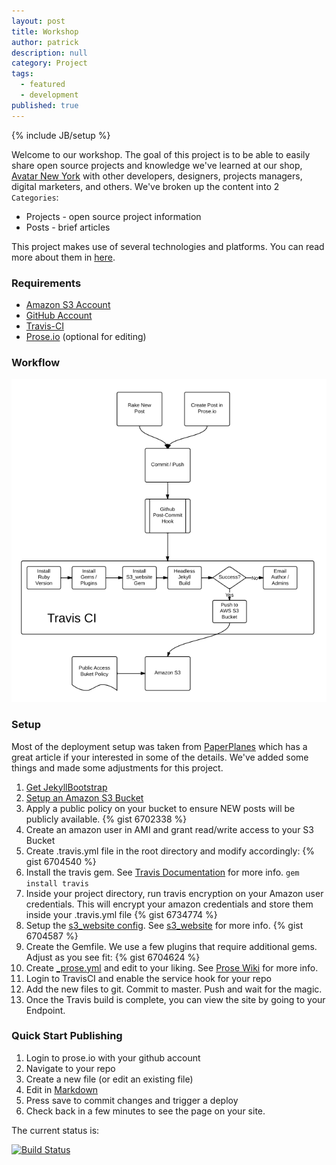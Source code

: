 ```yaml
---
layout: post
title: Workshop
author: patrick
description: null
category: Project
tags: 
  - featured
  - development
published: true
---
```


{% include JB/setup %}

Welcome to our workshop.  The goal of this project is to be able to easily share open source projects and knowledge we've learned at our shop, [Avatar New York](http://avatarnewyork.com) with other developers, designers, projects managers, digital marketers, and others.  We've broken up the content into 2 `Categories`:

* Projects - open source project information
* Posts - brief articles

This project makes use of several technologies and platforms.  You can read more about them in [here](/post/jekyll_travisci_amazons3_ohmy).

### Requirements
* [Amazon S3 Account](http://aws.amazon.com/s3)
* [GitHub Account](http://github.com)
* [Travis-CI](http://travis-ci.org)
* [Prose.io](http://prose.io) (optional for editing)

### Workflow
![Workshop Workflow](/assets/media/workshop_workflow.png)

### Setup
Most of the deployment setup was taken from [PaperPlanes](http://www.paperplanes.de/2013/8/13/deploying-your-jekyll-blog-to-s3-with-travis-ci.html) which has a great article if your interested in some of the details.  We've added some things and made some adjustments for this project.

1. [Get JekyllBootstrap](http://jekyllbootstrap.com/)
2. [Setup an Amazon S3 Bucket](http://docs.aws.amazon.com/AmazonS3/latest/dev/website-hosting-custom-domain-walkthrough.html)
3. Apply a public policy on your bucket to ensure NEW posts will be publicly available.
{% gist 6702338 %}
4. Create an amazon user in AMI and grant read/write access to your S3 Bucket
5. Create .travis.yml file in the root directory and modify accordingly:
{% gist 6704540 %}
6. Install the travis gem.  See [Travis Documentation](http://about.travis-ci.org/docs/user/encryption-keys/) for more info.
`gem install travis`
7. Inside your project directory, run travis encryption on your Amazon user credentials.  This will encrypt your amazon credentials and store them inside your .travis.yml file
{% gist 6734774 %}
8. Setup the [s3_website config](https://github.com/laurilehmijoki/s3_website).  See [s3_website](https://github.com/laurilehmijoki/s3_website) for more info.
{% gist 6704587 %}
9. Create the Gemfile.  We use a few plugins that require additional gems.  Adjust as you see fit:
{% gist 6704624 %}
10. Create [_prose.yml](https://github.com/avatarnewyork/avatarnewyork.github.com/blob/master/_prose.yml) and edit to your liking.  See [Prose Wiki](https://github.com/prose/prose/wiki/Prose-Configuration) for more info.
11. Login to TravisCI and enable the service hook for your repo
12. Add the new files to git.  Commit to master.  Push and wait for the magic.
13. Once the Travis build is complete, you can view the site by going to your Endpoint.

### Quick Start Publishing
1. Login to prose.io with your github account
2. Navigate to your repo
3. Create a new file (or edit an existing file)
4. Edit in [Markdown](http://github.github.com/github-flavored-markdown/)
4. Press save to commit changes and trigger a deploy
5. Check back in a few minutes to see the page on your site.

The current status is: 

[![Build Status](https://secure.travis-ci.org/avatarnewyork/avatarnewyork.github.com.png?branch=master)](http://travis-ci.org/avatarnewyork/avatarnewyork.github.com)
